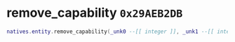 # remove_capability `0x29AEB2DB`

```lua
natives.entity.remove_capability(_unk0 --[[ integer ]], _unk1 --[[ integer ]])
```